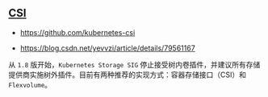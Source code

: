 ## [CSI](https://kubernetes.io/zh/docs/concepts/storage/volumes/#csi)

* https://github.com/kubernetes-csi

* https://blog.csdn.net/yevvzi/article/details/79561167

从 `1.8` 版开始，`Kubernetes Storage SIG` 停止接受树内卷插件，并建议所有存储提供商实施树外插件。目前有两种推荐的实现方式：容器存储接口（CSI）和 `Flexvolume`。
